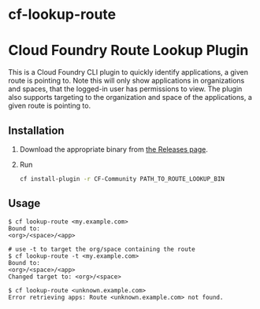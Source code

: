 # cf-lookup-route
# Cloud Foundry Route Lookup Plugin

This is a Cloud Foundry CLI plugin to quickly identify applications, a given route is pointing to.
Note this will only show applications in organizations and spaces, that the logged-in user has permissions to view.
The plugin also supports targeting to the organization and space of the applications, a given route is pointing to.

## Installation

1. Download the appropriate binary from [the Releases page](https://github.com/cloudfoundry/cf-lookup-route/releases).
2. Run

    ```sh
    cf install-plugin -r CF-Community PATH_TO_ROUTE_LOOKUP_BIN
    ```

## Usage

```
$ cf lookup-route <my.example.com>
Bound to:
<org>/<space>/<app>

# use -t to target the org/space containing the route
$ cf lookup-route -t <my.example.com>
Bound to:
<org>/<space>/<app>
Changed target to: <org>/<space>

$ cf lookup-route <unknown.example.com>
Error retrieving apps: Route <unknown.example.com> not found.
```
